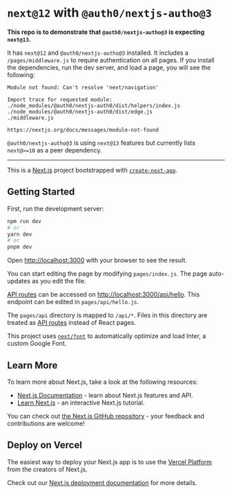 # `next@12` with `@auth0/nextjs-autho@3`

**This repo is to demonstrate that `@auth0/nextjs-autho@3` is expecting `next@13`.**

It has `next@12` and `@auth0/nextjs-autho@3` installed. It includes a `/pages/middleware.js` to require authentication on all pages. If you install the dependencies, run the dev server, and load a page, you will see the following:

```
Module not found: Can't resolve 'next/navigation'

Import trace for requested module:
./node_modules/@auth0/nextjs-auth0/dist/helpers/index.js
./node_modules/@auth0/nextjs-auth0/dist/edge.js
./middleware.js

https://nextjs.org/docs/messages/module-not-found
```

`@auth0/nextjs-autho@3` is using `next@13` features but currently lists `next@>=10` as a peer dependency.

<hr />

This is a [Next.js](https://nextjs.org/) project bootstrapped with [`create-next-app`](https://github.com/vercel/next.js/tree/canary/packages/create-next-app).

## Getting Started

First, run the development server:

```bash
npm run dev
# or
yarn dev
# or
pnpm dev
```

Open [http://localhost:3000](http://localhost:3000) with your browser to see the result.

You can start editing the page by modifying `pages/index.js`. The page auto-updates as you edit the file.

[API routes](https://nextjs.org/docs/api-routes/introduction) can be accessed on [http://localhost:3000/api/hello](http://localhost:3000/api/hello). This endpoint can be edited in `pages/api/hello.js`.

The `pages/api` directory is mapped to `/api/*`. Files in this directory are treated as [API routes](https://nextjs.org/docs/api-routes/introduction) instead of React pages.

This project uses [`next/font`](https://nextjs.org/docs/basic-features/font-optimization) to automatically optimize and load Inter, a custom Google Font.

## Learn More

To learn more about Next.js, take a look at the following resources:

- [Next.js Documentation](https://nextjs.org/docs) - learn about Next.js features and API.
- [Learn Next.js](https://nextjs.org/learn) - an interactive Next.js tutorial.

You can check out [the Next.js GitHub repository](https://github.com/vercel/next.js/) - your feedback and contributions are welcome!

## Deploy on Vercel

The easiest way to deploy your Next.js app is to use the [Vercel Platform](https://vercel.com/new?utm_medium=default-template&filter=next.js&utm_source=create-next-app&utm_campaign=create-next-app-readme) from the creators of Next.js.

Check out our [Next.js deployment documentation](https://nextjs.org/docs/deployment) for more details.
